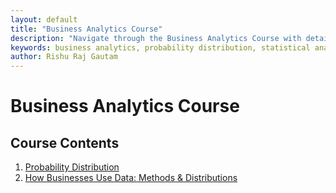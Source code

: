 ```yaml
---
layout: default
title: "Business Analytics Course"
description: "Navigate through the Business Analytics Course with detailed notes and practical examples"
keywords: business analytics, probability distribution, statistical analysis, python statistics, data analysis
author: Rishu Raj Gautam
---
```


# Business Analytics Course

## Course Contents
1. [Probability Distribution](probability_distribution.md)
2. [How Businesses Use Data: Methods & Distributions](How_businesses_uses_their_data.md)

